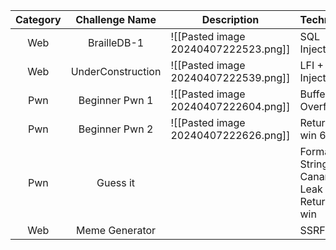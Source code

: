 | Category | Challenge Name | Description | Technique | Writeup |
| :--: | :--: | ---- | ---- | ---- |
| Web | BrailleDB-1 | ![[Pasted image 20240407222523.png]] | SQL Injection | [Solution](https://github.com/Jeetu855/CTFs/blob/master/SwampCTF/Web/Solutions.md) |
| Web | UnderConstruction | ![[Pasted image 20240407222539.png]] | LFI + SQL Injection | [Solution](https://github.com/Jeetu855/CTFs/blob/master/SwampCTF/Web/Solutions.md#underconstruction) |
| Pwn | Beginner Pwn 1 | ![[Pasted image 20240407222604.png]] | Buffer Overflow | [Solution](https://github.com/Jeetu855/CTFs/blob/master/SwampCTF/Pwn/Beginner%20Pwn%201/Solution.md) |
| Pwn | Beginner Pwn 2 | ![[Pasted image 20240407222626.png]] | Return to win 64bit | [Solution](https://github.com/Jeetu855/CTFs/blob/master/SwampCTF/Pwn/Beginner%20Pwn%202/Solution.md) |
| Pwn | Guess it |  | Format String + Canary Leak + Return to win |[Solution](https://github.com/Jeetu855/CTFs/blob/master/SwampCTF/Pwn/guess_it/exploit.py)  |
| Web | Meme Generator|    |  SSRF | [Solution](https://github.com/Jeetu855/CTFs/blob/master/SwampCTF/Web/Solutions.md#memegenerator) |
